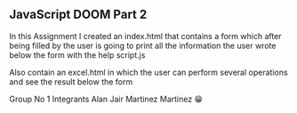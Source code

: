 ## JavaScript DOOM Part 2

In this Assignment I created an index.html that contains a form which after being filled by the user is going to print all the information the user wrote below the form with the help script.js

Also contain an excel.html in which the user can perform several operations and see the result below the form

Group No 1
Integrants Alan Jair Martinez Martinez
😁
